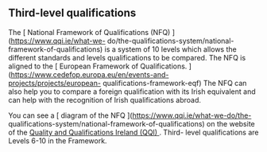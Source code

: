 ##  Third-level qualifications

The [ National Framework of Qualifications (NFQ) ](https://www.qqi.ie/what-we-
do/the-qualifications-system/national-framework-of-qualifications) is a system
of 10 levels which allows the different standards and levels qualifications to
be compared. The NFQ is aligned to the [ European Framework of Qualifications.
](https://www.cedefop.europa.eu/en/events-and-projects/projects/european-
qualifications-framework-eqf) The NFQ can also help you to compare a foreign
qualification with its Irish equivalent and can help with the recognition of
Irish qualifications abroad.

You can see a [ diagram of the NFQ ](https://www.qqi.ie/what-we-do/the-
qualifications-system/national-framework-of-qualifications) on the website of
the [ Quality and Qualifications Ireland (QQI) ](https://www.qqi.ie/) . Third-
level qualifications are Levels 6-10 in the Framework.
